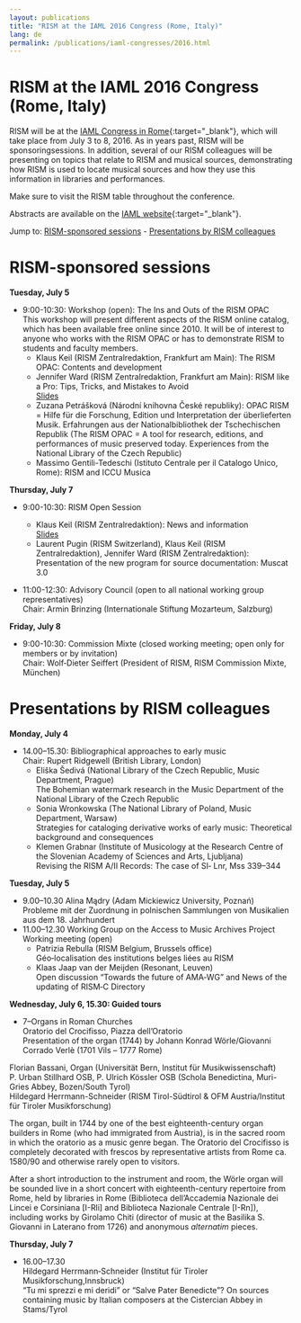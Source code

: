 ```yaml
---
layout: publications
title: "RISM at the IAML 2016 Congress (Rome, Italy)"
lang: de
permalink: /publications/iaml-congresses/2016.html
---
```


# RISM at the IAML 2016 Congress (Rome, Italy)

RISM will be at the [IAML Congress in Rome](http://www.iaml2016.org/){:target="_blank"}, which will take place from July 3 to 8, 2016. As in years past, RISM will be sponsoringsessions. In addition, several of our RISM colleagues will be presenting on topics that relate to RISM and musical sources, demonstrating how RISM is used to locate musical sources and how they use this information in libraries and performances.

Make sure to visit the RISM table throughout the conference.

Abstracts are available on the [IAML website](http://www.iaml.info/congresses/2016-rome){:target="_blank"}.

Jump to: [RISM-sponsored sessions](#c3257 "Opens internal link in current window") - [Presentations by RISM colleagues](#c3258 "Opens internal link in current window")

# RISM-sponsored sessions

**Tuesday, July 5**

- 9:00-10:30: Workshop (open): The Ins and Outs of the RISM OPAC  
This workshop will present different aspects of the RISM online catalog, which has been available free online since 2010. It will be of interest to anyone who works with the RISM OPAC or has to demonstrate RISM to students and faculty members.
  - Klaus Keil (RISM Zentralredaktion, Frankfurt am Main): The RISM OPAC: Contents and development
  - Jennifer Ward (RISM Zentralredaktion, Frankfurt am Main): RISM like a Pro: Tips, Tricks, and Mistakes to Avoid  
[Slides](/fileadmin/content/community-content/Zentralredaktion/Ward_RISM_like_a_pro_IAML_Rome_2016.pdf "Initiates file download")
  - Zuzana Petrášková (Národní knihovna České republiky): OPAC RISM = Hilfe für die Forschung, Edition und Interpretation der überlieferten Musik. Erfahrungen aus der Nationalbibliothek der Tschechischen Republik (The RISM OPAC = A tool for research, editions, and performances of music preserved today. Experiences from the National Library of the Czech Republic) 
  - Massimo Gentili-Tedeschi (Istituto Centrale per il Catalogo Unico, Rome): RISM and ICCU Musica

**Thursday, July 7**

- 9:00-10:30: RISM Open Session
  - Klaus Keil (RISM Zentralredaktion): News and information  
[Slides](/fileadmin/content/community-content/Zentralredaktion/Praesentation_Keil_Rome_2016_IAML.pdf "Initiates file download")
  - Laurent Pugin (RISM Switzerland), Klaus Keil (RISM Zentralredaktion), Jennifer Ward (RISM Zentralredaktion): Presentation of the new program for source documentation: Muscat 3.0

- 11:00-12:30: Advisory Council (open to all national working group representatives)  
Chair: Armin Brinzing (Internationale Stiftung Mozarteum, Salzburg)   
  

**Friday, July 8**

- 9:00-10:30: Commission Mixte (closed working meeting; open only for members or by invitation)  
Chair: Wolf‐Dieter Seiffert (President of RISM, RISM Commission Mixte, München) 

# Presentations by RISM colleagues 

**Monday, July 4**

- 14.00–15.30: Bibliographical approaches to early music   
Chair: Rupert Ridgewell (British Library, London)
  - Eliška Šedivá (National Library of the Czech Republic, Music Department, Prague)  
The Bohemian watermark research in the Music Department of the National Library of the Czech Republic
  - Sonia Wronkowska (The National Library of Poland, Music Department, Warsaw)  
Strategies for cataloging derivative works of early music: Theoretical background and consequences
  - Klemen Grabnar (Institute of Musicology at the Research Centre of the Slovenian Academy of Sciences and Arts, Ljubljana)  
Revising the RISM A/II Records: The case of SI‐ Lnr, Mss 339–344

**Tuesday, July 5**

- 9.00–10.30 Alina Mądry (Adam Mickiewicz University, Poznań)  
Probleme mit der Zuordnung in polnischen Sammlungen von Musikalien aus dem 18. Jahrhundert
- 11.00–12.30 Working Group on the Access to Music Archives Project  
Working meeting (open)
  - Patrizia Rebulla (RISM Belgium, Brussels office)  
Géo‐localisation des institutions belges liées au RISM
  - Klaas Jaap van der Meijden (Resonant, Leuven)  
Open discussion “Towards the future of AMA‐WG” and News of the updating of RISM‐C Directory

**Wednesday, July 6, 15.30: Guided tours**

- 7–Organs in Roman Churches  
Oratorio del Crocifisso, Piazza dell’Oratorio  
Presentation of the organ (1744) by Johann Konrad Wörle/Giovanni Corrado Verlè (1701 Vils – 1777 Rome)  
  
Florian Bassani, Organ (Universität Bern, Institut für Musikwissenschaft)  
P. Urban Stillhard OSB, P. Ulrich Kössler OSB (Schola Benedictina, Muri-Gries Abbey, Bozen/South Tyrol)  
Hildegard Herrmann-Schneider (RISM Tirol-Südtirol & OFM Austria/Institut für Tiroler Musikforschung)  
  
The organ, built in 1744 by one of the best eighteenth-century organ builders in Rome (who had immigrated from Austria), is in the sacred room in which the oratorio as a music genre began. The Oratorio del Crocifisso is completely decorated with frescos by representative artists from Rome ca. 1580/90 and otherwise rarely open to visitors.  
  
After a short introduction to the instrument and room, the Wörle organ will be sounded live in a short concert with eighteenth-century repertoire from Rome, held by libraries in Rome (Biblioteca dell’Accademia Nazionale dei Lincei e Corsiniana [I-Rli] and Biblioteca Nazionale Centrale [I-Rn]), including works by Girolamo Chiti (director of music at the Basilika S. Giovanni in Laterano from 1726) and anonymous _alternatim_ pieces. 

**Thursday, July 7**

- 16.00–17.30  
Hildegard Herrmann‐Schneider (Institut für Tiroler Musikforschung,Innsbruck)  
“Tu mi sprezzi e mi deridi” or “Salve Pater Benedicte”? On sources containing music by Italian composers at the Cistercian Abbey in Stams/Tyrol